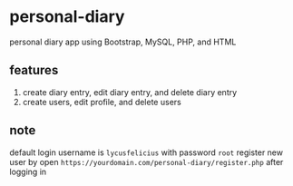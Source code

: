 # personal-diary
personal diary app using Bootstrap, MySQL, PHP, and HTML

## features
1. create diary entry, edit diary entry, and delete diary entry
2. create users, edit profile, and delete users

## note
default login username is ```lycusfelicius``` with password ```root```
register new user by open ```https://yourdomain.com/personal-diary/register.php``` after logging in
